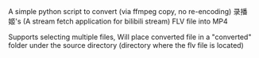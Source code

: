 A simple python script to convert (via ffmpeg copy, no re-encoding) 录播姬's (A stream fetch application for bilibili stream) FLV file into MP4

Supports selecting multiple files, Will place converted file in a "converted" folder under the source directory (directory where the flv file is located)
